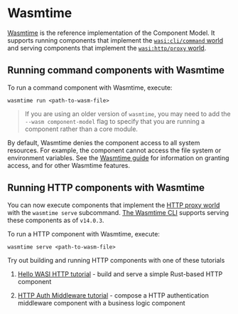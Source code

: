 # Wasmtime

[Wasmtime](https://github.com/bytecodealliance/wasmtime/) is the reference implementation of the Component Model. It supports running components that implement the [`wasi:cli/command` world](https://github.com/WebAssembly/wasi-cli/blob/main/wit/command.wit) and serving components that implement the [`wasi:http/proxy` world](https://github.com/WebAssembly/wasi-http/blob/main/wit/proxy.wit).

## Running command components with Wasmtime
To run a command component with Wasmtime, execute:

```console
wasmtime run <path-to-wasm-file>
```

> If you are using an older version of `wasmtime`, you may need to add the `--wasm component-model` flag to specify that you are running a component rather than a core module.

By default, Wasmtime denies the component access to all system resources. For example, the component cannot access the file system or environment variables. See the [Wasmtime guide](https://docs.wasmtime.dev/) for information on granting access, and for other Wasmtime features.

## Running HTTP components with Wasmtime

You can now execute components that implement the [HTTP proxy world](https://github.com/WebAssembly/wasi-http/blob/main/wit/proxy.wit) with the `wasmtime serve` subcommand. [The Wasmtime CLI](https://github.com/bytecodealliance/wasmtime) supports serving these components as of `v14.0.3`.

To run a HTTP component with Wasmtime, execute:
```console
wasmtime serve <path-to-wasm-file>
```

Try out building and running HTTP components with one of these tutorials

1. [Hello WASI HTTP tutorial](https://github.com/sunfishcode/hello-wasi-http) - build and serve a simple Rust-based HTTP component

2. [HTTP Auth Middleware tutorial](https://github.com/fermyon/http-auth-middleware#running-with-wasmtime) - compose a HTTP authentication middleware component with a business logic component
